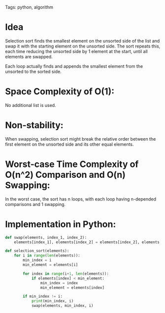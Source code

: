 Tags: python, algorithm

# Idea

Selection sort finds the smallest element on the unsorted side of the list and swap it with the starting element on the unsorted side. The sort repeats this, each time reducing the unsorted side by 1 element at the start, until all elements are swapped.

Each loop actually finds and appends the smallest element from the unsorted to the sorted side.

# Space Complexity of O(1):

No additional list is used.

# Non-stability:

When swapping, selection sort might break the relative order between the first element on the unsorted side and its other equal elements.

# Worst-case Time Complexity of O(n^2) Comparison and O(n) Swapping:

In the worst case, the sort has n loops, with each loop having n-depended comparisons and 1 swapping.

# Implementation in Python:

```python
def swap(elements, index_1, index_2):
    elements[index_1], elements[index_2] = elements[index_2], elements[index_1]

def selection_sort(elements):
    for i in range(len(elements)):
        min_index = i
        min_element = elements[i]

        for index in range(i+1, len(elements)):
            if elements[index] < min_element:
                min_index = index
                min_element = elements[index]

        if min_index != i:
            print(min_index, i)
            swap(elements, min_index, i)
```
